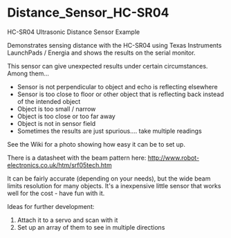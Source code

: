 # Distance_Sensor_HC-SR04
HC-SR04 Ultrasonic Distance Sensor Example

Demonstrates sensing distance with the HC-SR04 using Texas Instruments LaunchPads / Energia and shows the results on the serial monitor.

This sensor can give unexpected results under certain circumstances.  Among them...
* Sensor is not perpendicular to object and echo is reflecting elsewhere
* Sensor is too close to floor or other object that is reflecting back instead of the intended object
* Object is too small / narrow
* Object is too close or too far away
* Object is not in sensor field
* Sometimes the results are just spurious.... take multiple readings

See the Wiki for a photo showing how easy it can be to set up.

There is a datasheet with the beam pattern here: http://www.robot-electronics.co.uk/htm/srf05tech.htm

It can be fairly accurate (depending on your needs), but the wide beam limits resolution for many objects.  It's a inexpensive little sensor that works well for the cost - have fun with it.

Ideas for further development:
1) Attach it to a servo and scan with it
2) Set up an array of them to see in multiple directions
